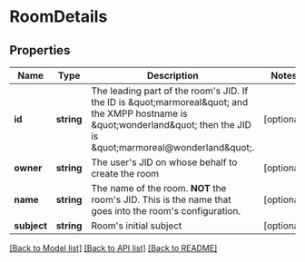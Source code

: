 # RoomDetails

## Properties
Name | Type | Description | Notes
------------ | ------------- | ------------- | -------------
**id** | **string** | The leading part of the room&#39;s JID. If the ID is \&quot;marmoreal\&quot; and the XMPP hostname is \&quot;wonderland\&quot; then the JID is \&quot;marmoreal@wonderland\&quot;. | [optional] 
**owner** | **string** | The user&#39;s JID on whose behalf to create the room | [optional] 
**name** | **string** | The name of the room. **NOT** the room&#39;s JID. This is the name that goes into the room&#39;s configuration. | [optional] 
**subject** | **string** | Room&#39;s initial subject | [optional] 

[[Back to Model list]](../README.md#documentation-for-models) [[Back to API list]](../README.md#documentation-for-api-endpoints) [[Back to README]](../README.md)


